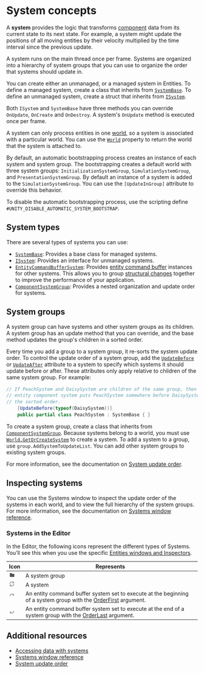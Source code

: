 # System concepts

A **system** provides the logic that transforms [component](concepts-components.md) data from its current state to its next state. For example, a system might update the positions of all moving entities by their velocity multiplied by the time interval since the previous update.

A system runs on the main thread once per frame. Systems are organized into a hierarchy of system groups that you can use to organize the order that systems should update in.

You can create either an unmanaged, or a managed system in Entities. To define a managed system, create a class that inherits from [`SystemBase`](xref:Unity.Entities.SystemBase). To define an unmanaged system, create a struct that inherits from [`ISystem`](xref:Unity.Entities.ISystem).

Both `ISystem` and `SystemBase` have three methods you can override `OnUpdate`, `OnCreate` and `OnDestroy`. A system's `OnUpdate` method is executed once per frame.

A system can only process entities in one [world](concepts-worlds.md), so a system is associated with a particular world. You can use the [`World`](xref:Unity.Entities.ComponentSystemBase.World) property to return the world that the system is attached to.

By default, an automatic bootstrapping process creates an instance of each system and system group. The bootstrapping creates a default world with three system groups: `InitializationSystemGroup`, `SimulationSystemGroup`, and `PresentationSystemGroup`. By default an instance of a system is added to the `SimulationSystemGroup`. You can use the `[UpdateInGroup]` attribute to override this behavior.

To disable the automatic bootstrapping process, use the scripting define `#UNITY_DISABLE_AUTOMATIC_SYSTEM_BOOTSTRAP`.

## System types

There are several types of systems you can use:

* [`SystemBase`](xref:Unity.Entities.SystemBase): Provides a base class for managed systems. 
* [`ISystem`](xref:Unity.Entities.ISystem): Provides an interface for unmanaged systems.
* [`EntityCommandBufferSystem`](xref:Unity.Entities.EntityCommandBufferSystem): Provides [entity command buffer](systems-entity-command-buffers.md) instances for other systems. This allows you to group [structural changes](concepts-structural-changes.md) together to improve the performance of your application.
* [`ComponentSystemGroup`](xref:Unity.Entities.ComponentSystemGroup): Provides a nested organization and update order for systems.

## System groups

A system group can have systems and other system groups as its children. A system group has an update method that you can override, and the base method updates the group's children in a sorted order. 

Every time you add a group to a system group, it re-sorts the system update order. To control the update order of a system group, add the [`UpdateBefore`](xref:Unity.Entities.UpdateBeforeAttribute) or [`UpdateAfter`](xref:Unity.Entities.UpdateAfterAttribute) attribute to a system to specify which systems it should update before or after. These attributes only apply relative to children of the same system group. For example:

```c#
// If PeachSystem and DaisySystem are children of the same group, then the
// entity component system puts PeachSystem somewhere before DaisySystem in 
// the sorted order.
    [UpdateBefore(typeof(DaisySystem))]
    public partial class PeachSystem : SystemBase { }
```

To create a system group, create a class that inherits from [`ComponentSystemGroup`](xref:Unity.Entities.ComponentSystemGroup). Because systems belong to a world, you must use [`World.GetOrCreateSystem`](xref:Unity.Entities.World.GetOrCreateSystem*) to create a system. To add a system to a group, use `group.AddSystemToUpdateList`. You can add other system groups to existing system groups.

For more information, see the documentation on [System update order](systems-update-order.md).

## Inspecting systems

You can use the Systems window to inspect the update order of the systems in each world, and to view the full hierarchy of the system groups. For more information, see the documentation on [Systems window reference](editor-systems-window.md).

### Systems in the Editor

In the Editor, the following icons represent the different types of Systems. You’ll see this when you use the specific [Entities windows and Inspectors](editor-workflows.md).

|**Icon**|**Represents**|
|---|---|
|![](images/editor-system-group.png)| A system group|
|![](images/editor-system.png)| A system|
|![](images/editor-system-start-step.png)| An entity command buffer system set to execute at the beginning of a system group with the [OrderFirst](xref:Unity.Entities.UpdateInGroupAttribute.OrderFirst) argument.|
|![](images/editor-system-end-step.png)| An entity command buffer system set to execute at the end of a system group with the [OrderLast](xref:Unity.Entities.UpdateInGroupAttribute.OrderLast) argument.|

## Additional resources

* [Accessing data with systems](systems-intro.md)
* [Systems window reference](editor-systems-window.md)
* [System update order](systems-update-order.md)